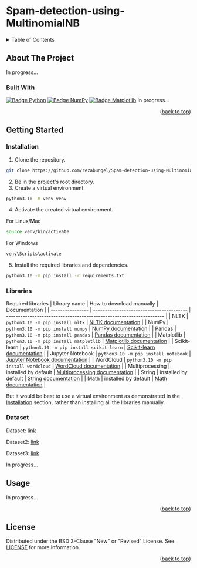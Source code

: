 # Spam-detection-using-MultinomialNB
 
<a name="readme-top"></a>

<!-- Table of Contents -->
<details>
  <summary>Table of Contents</summary>
  <ol>
    <li>
      <a href="#about-the-project">About The Project</a>
      <ul>
        <li><a href="#built-with">Built With</a></li>
      </ul>
    </li>
    <li>
      <a href="#getting-started">Getting Started</a>
      <ul>
        <li><a href="#installation">Installation</a></li>
        <li><a href="#libraries">Libraries</a></li>
        <li><a href="#dataset">Dataset</a></li>
      </ul>
    </li>
    <li><a href="#usage">Usage</a></li>
    <li><a href="#license">License</a></li>
  </ol>
</details>



<!-- About The Project -->
## <a name="about-the-project"> About The Project </a>

In progress...

### <a name="built-with"> Built With </a>

[![Badge Python][Badge_Python]][Python_home]
[![Badge NumPy][Badge_NumPy]][NumPy_home]
[![Badge Matplotlib][Badge_Matplotlib]][Matplotlib_home]
In progress...

<p align="right">(<a href="#readme-top">back to top</a>)</p>



<!-- Getting Started -->
## <a name="getting-started"> Getting Started </a>

### <a name="installation"> Installation </a>

1. Clone the repository.
```sh
git clone https://github.com/rezabungel/Spam-detection-using-MultinomialNB.git
```
2. Be in the project's root directory.
3. Create a virtual environment.
```sh
python3.10 -m venv venv
```
4. Activate the created virtual environment.

For Linux/Mac
```sh
source venv/bin/activate
```
For Windows 
```sh
venv\Scripts\activate
```
5. Install the required libraries and dependencies.
```sh
python3.10 -m pip install -r requirements.txt
```

### <a name="libraries"> Libraries </a>

Required libraries
|   Library name   |        How to download manually          |                            Documentation                            |
| ---------------- | ---------------------------------------- | ------------------------------------------------------------------- |
| NLTK             | `python3.10 -m pip install nltk`         | [NLTK documentation][documentation-nltk]                            |
| NumPy            | `python3.10 -m pip install numpy`        | [NumPy documentation][documentation-numpy]                          |
| Pandas           | `python3.10 -m pip install pandas`       | [Pandas documentation][documentation-pandas]                        |
| Matplotlib       | `python3.10 -m pip install matplotlib`   | [Matplotlib documentation][documentation-matplotlib]                |
| Scikit-learn     | `python3.10 -m pip install scikit-learn` | [Scikit-learn documentation][documentation-scikit-learn]            |
| Jupyter Notebook | `python3.10 -m pip install notebook`     | [Jupyter Notebook documentation][documentation-jupyter]             |
| WordCloud        | `python3.10 -m pip install wordcloud`    | [WordCloud documentation][documentation-wordcloud]                  |
| Multiprocessing  | installed by default                     | [Multiprocessing documentation][documentation-multiprocessing]      |
| String           | installed by default                     | [String documentation][documentation-string]                        |
| Math             | installed by default                     | [Math documentation][documentation-math]                            |

But it would be best to use a virtual environment as demonstrated in the [Installation](#installation) section, rather than installing all the libraries manually.

### <a name="dataset"> Dataset </a>

Dataset: [link][link_to_dataset]

Dataset2: [link][link_to_dataset2]

Dataset3: [link][link_to_dataset3]

In progress...



<!-- Usage -->
## <a name="usage"> Usage </a>

In progress...

<p align="right">(<a href="#readme-top">back to top</a>)</p>



<!-- License -->
## <a name="license"> License </a>

Distributed under the BSD 3-Clause "New" or "Revised" License. See [LICENSE](LICENSE) for more information.

<p align="right">(<a href="#readme-top">back to top</a>)</p>

<!-- Markdown links -->
[Python_home]: https://www.python.org
[NumPy_home]: https://numpy.org
[Matplotlib_home]: https://matplotlib.org

[documentation-nltk]: https://www.nltk.org/index.html
[documentation-numpy]: https://numpy.org/doc/
[documentation-pandas]: https://pandas.pydata.org/docs/
[documentation-matplotlib]: https://matplotlib.org/stable/users/index.html
[documentation-scikit-learn]: https://scikit-learn.org/stable/user_guide.html
[documentation-jupyter]: https://docs.jupyter.org/en/latest/
[documentation-wordcloud]: https://amueller.github.io/word_cloud/
[documentation-multiprocessing]: https://docs.python.org/3.10/library/multiprocessing.html
[documentation-string]: https://docs.python.org/3.10/library/string.html
[documentation-math]: https://docs.python.org/3.10/library/math.html

[link_to_dataset]: https://www.kaggle.com/datasets/venky73/spam-mails-dataset/data
[link_to_dataset2]: https://www.kaggle.com/datasets/jackksoncsie/spam-email-dataset
[link_to_dataset3]: https://www.kaggle.com/datasets/purusinghvi/email-spam-classification-dataset

[Badge_Python]: https://img.shields.io/badge/3.10-ffffff?logo=python&logoColor=FFFFFF&label=Python&labelColor=000000
[Badge_NumPy]: https://img.shields.io/badge/NumPy-000000?logo=numpy
[Badge_Matplotlib]: https://img.shields.io/badge/Matplotlib-000000